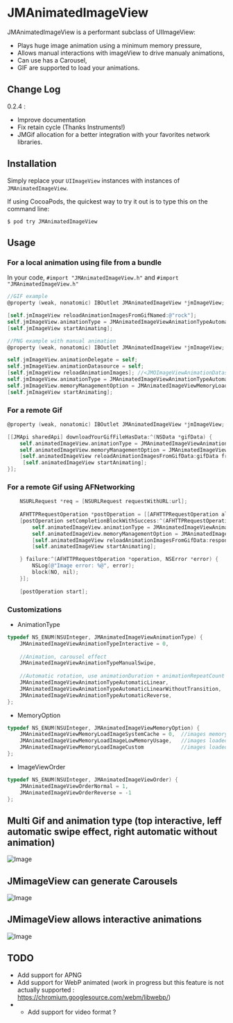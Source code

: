 JMAnimatedImageView 
==================

JMAnimatedImageView is a performant subclass of UIImageView:

- Plays huge image animation using a minimum memory pressure,
- Allows manual interactions with imageView to drive manualy animations,
- Can use has a Carousel, 
- GIF are supported to load your animations.

## Change Log

0.2.4 : 

- Improve documentation
- Fix retain cycle (Thanks Instruments!)
- JMGif allocation for a better integration with your favorites network libraries.


## Installation 

Simply replace your `UIImageView` instances with instances of `JMAnimatedImageView`.

If using CocoaPods, the quickest way to try it out is to type this on the command line:

```shell
$ pod try JMAnimatedImageView
```

## Usage
### For a local animation using file from a bundle

In your code, `#import "JMAnimatedImageView.h"` and `#import "JMAnimatedImageView.h"` 

```objective-c
//GIF example
@property (weak, nonatomic) IBOutlet JMAnimatedImageView *jmImageView;

[self.jmImageView reloadAnimationImagesFromGifNamed:@"rock"];
self.jmImageView.animationType = JMAnimatedImageViewAnimationTypeAutomaticLinearWithoutTransition;
[self.jmImageView startAnimating];
```

```objective-c
//PNG example with manual animation
@property (weak, nonatomic) IBOutlet JMAnimatedImageView *jmImageView;

self.jmImageView.animationDelegate = self;
self.jmImageView.animationDatasource = self;
[self.jmImageView reloadAnimationImages]; //<JMOImageViewAnimationDatasource>
self.jmImageView.animationType = JMAnimatedImageViewAnimationTypeAutomaticLinearWithoutTransition;
self.jmImageView.memoryManagementOption = JMAnimatedImageViewMemoryLoadImageLowMemoryUsage;
[self.jmImageView startAnimating];
```

### For a remote Gif

```objective-c
@property (weak, nonatomic) IBOutlet JMAnimatedImageView *jmImageView;

[[JMApi sharedApi] downloadYourGifFileHasData:^(NSData *gifData) {
	self.animatedImageView.animationType = JMAnimatedImageViewAnimationTypeAutomaticLinearWithoutTransition;
    self.animatedImageView.memoryManagementOption = JMAnimatedImageViewMemoryLoadImageLowMemoryUsage;
   	[self.animatedImageView reloadAnimationImagesFromGifData:gifData fromUrl:url];
     [self.animatedImageView startAnimating];
}];	
```
### For a remote Gif using AFNetworking

```objective-c
    NSURLRequest *req = [NSURLRequest requestWithURL:url];
	
    AFHTTPRequestOperation *postOperation = [[AFHTTPRequestOperation alloc] initWithRequest:req];
    [postOperation setCompletionBlockWithSuccess:^(AFHTTPRequestOperation *operation, id responseObject) {
		self.animatedImageView.animationType = JMAnimatedImageViewAnimationTypeAutomaticLinearWithoutTransition;
    	self.animatedImageView.memoryManagementOption = JMAnimatedImageViewMemoryLoadImageLowMemoryUsage;
   		[self.animatedImageView reloadAnimationImagesFromGifData:responseObject fromUrl:url];
     	[self.animatedImageView startAnimating];

    } failure:^(AFHTTPRequestOperation *operation, NSError *error) {
        NSLog(@"Image error: %@", error);
        block(NO, nil);
    }];
    
	[postOperation start];
```

### Customizations 

* AnimationType

```objective-c
typedef NS_ENUM(NSUInteger, JMAnimatedImageViewAnimationType) {
    JMAnimatedImageViewAnimationTypeInteractive = 0,
    
    //Animation, carousel effect
    JMAnimatedImageViewAnimationTypeManualSwipe,
    
    //Automatic rotation, use animationDuration + animationRepeatCount
    JMAnimatedImageViewAnimationTypeAutomaticLinear,    
    JMAnimatedImageViewAnimationTypeAutomaticLinearWithoutTransition,
    JMAnimatedImageViewAnimationTypeAutomaticReverse,
};
```

* MemoryOption

```objective-c
typedef NS_ENUM(NSUInteger, JMAnimatedImageViewMemoryOption) {
    JMAnimatedImageViewMemoryLoadImageSystemCache = 0,  //images memory will be retain by system
    JMAnimatedImageViewMemoryLoadImageLowMemoryUsage,   //images loaded but not retained by the system
    JMAnimatedImageViewMemoryLoadImageCustom            //images loaded by you (JMOImageViewAnimationDatasource)
};
```

* ImageViewOrder

```objective-c
typedef NS_ENUM(NSUInteger, JMAnimatedImageViewOrder) {
    JMAnimatedImageViewOrderNormal = 1,
    JMAnimatedImageViewOrderReverse = -1
};
```

## Multi Gif and animation type (top interactive, leff automatic swipe effect, right automatic without animation)

![Image](./Screens/gif_experiments.gif "Multi Gif")

##  JMimageView can generate Carousels

![Image](./Screens/JMimageViewCarousel.gif "Carousel Demo")

##  JMimageView allows interactive animations

![Image](./Screens/JMImageViewRotation.gif "Rotation Demo")

## TODO
* Add support for APNG 
* Add support for WebP animated (work in progress but this feature is not actually supported : https://chromium.googlesource.com/webm/libwebp/) 
* * Add support for video format ?  



